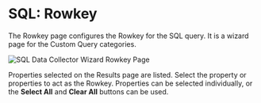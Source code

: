 # SQL: Rowkey

The Rowkey page configures the Rowkey for the SQL query. It is a wizard page for the Custom Query
categories.

![SQL Data Collector Wizard Rowkey Page](/img/versioned_docs/accessanalyzer_11.6/accessanalyzer/admin/datacollector/sql/rowkey.webp)

Properties selected on the Results page are listed. Select the property or properties to act as the
Rowkey. Properties can be selected individually, or the **Select All** and **Clear All** buttons can
be used.
